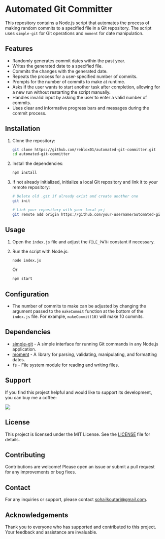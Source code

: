 # Automated Git Committer

This repository contains a Node.js script that automates the process of making random commits to a specified file in a Git repository. The script uses `simple-git` for Git operations and `moment` for date manipulation.

## Features

- Randomly generates commit dates within the past year.
- Writes the generated date to a specified file.
- Commits the changes with the generated date.
- Repeats the process for a user-specified number of commits.
- Prompts for the number of commits to make at runtime.
- Asks if the user wants to start another task after completion, allowing for a new run without restarting the script manually.
- Handles invalid input by asking the user to enter a valid number of commits.
- Uses clear and informative progress bars and messages during the commit process.

## Installation

1. Clone the repository:
   ```sh
   git clone https://github.com/reblox01/automated-git-committer.git
   cd automated-git-committer
   ```
2. Install the dependencies:
   ```sh
   npm install
   ```
3. If not already initialized, initialize a local Git repository and link it to your remote repository:
   ```sh
   # Delete old .git if already exist and create another one
   git init

   # Link your repository with your local prj
   git remote add origin https://github.com/your-username/automated-git-committer.git
   ```

## Usage

1. Open the `index.js` file and adjust the `FILE_PATH` constant if necessary.

2. Run the script with Node.js:

    ```sh
    node index.js
    ```
    Or
    
    ```sh
    npm start
    ```

## Configuration

* The number of commits to make can be adjusted by changing the argument passed to the `makeCommit` function at the bottom of the `index.js` file. For example, `makeCommit(10)` will make 10 commits.

## Dependencies

* [simple-git](https://www.npmjs.com/package/simple-git) - A simple interface for running Git commands in any Node.js application.
* [moment](https://www.npmjs.com/package/moment) - A library for parsing, validating, manipulating, and formatting dates.
* `fs` - File system module for reading and writing files.

## Support

If you find this project helpful and would like to support its development, you can buy me a coffee:

<a href="https://www.buymeacoffee.com/arosck1"><img src="https://img.buymeacoffee.com/button-api/?text=Buy me a coffee&emoji=☕&slug=arosck1&button_colour=BD5FFF&font_colour=ffffff&font_family=Cookie&outline_colour=000000&coffee_colour=FFDD00" /></a>

## License

This project is licensed under the MIT License. See the [LICENSE](LICENSE) file for details.

## Contributing

Contributions are welcome! Please open an issue or submit a pull request for any improvements or bug fixes.

## Contact

For any inquiries or support, please contact [sohailkoutari@gmail.com](mailto:sohailkoutari@gmail.com).

## Acknowledgements

Thank you to everyone who has supported and contributed to this project. Your feedback and assistance are invaluable.

